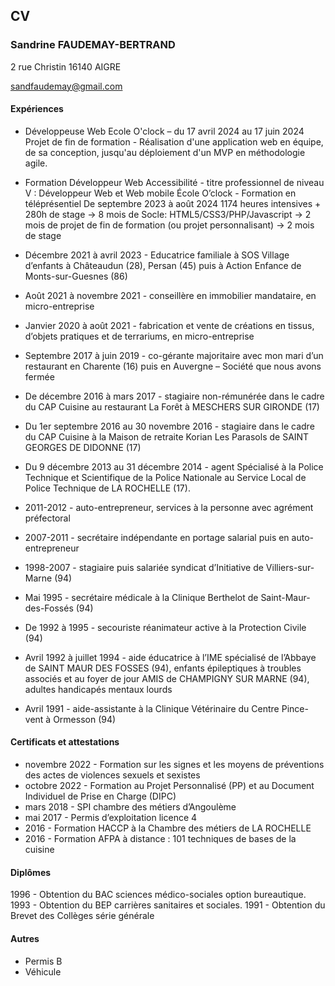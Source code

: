## CV

### Sandrine FAUDEMAY-BERTRAND
2 rue Christin
16140 AIGRE

sandfaudemay@gmail.com

#### Expériences
* Développeuse Web Ecole O'clock – du 17 avril 2024 au 17 juin 2024
Projet de fin de formation - Réalisation d'une application web en équipe, de sa conception, jusqu'au déploiement d'un MVP en méthodologie agile.

* Formation Développeur Web Accessibilité - titre professionnel de niveau V : Développeur Web et Web mobile
  École O’clock - Formation en téléprésentiel
  De septembre 2023 à août 2024
  1174 heures intensives + 280h de stage
  -> 8 mois de Socle: HTML5/CSS3/PHP/Javascript
  -> 2 mois de projet de fin de formation (ou projet personnalisant)
  -> 2 mois de stage

* Décembre 2021 à avril 2023 - Educatrice familiale à SOS Village d’enfants à Châteaudun (28), Persan (45) puis à Action Enfance de Monts-sur-Guesnes (86)

* Août 2021 à novembre 2021 - conseillère en immobilier mandataire, en micro-entreprise 

* Janvier 2020 à août 2021 - fabrication et vente de créations en tissus, d’objets pratiques et de terrariums, en micro-entreprise

* Septembre 2017 à juin 2019 - co-gérante majoritaire avec mon mari d’un restaurant en Charente (16) puis en Auvergne – Société que nous avons fermée

* De décembre 2016 à mars 2017 - stagiaire non-rémunérée dans le cadre du CAP Cuisine au restaurant
La Forêt à MESCHERS SUR GIRONDE (17)

* Du 1er septembre 2016 au 30 novembre 2016 - stagiaire dans le cadre du CAP Cuisine à la Maison de retraite Korian Les Parasols de SAINT GEORGES DE DIDONNE (17)

* Du 9 décembre 2013 au 31 décembre 2014 - agent Spécialisé à la Police Technique et Scientifique de la Police Nationale au Service Local de Police Technique de LA ROCHELLE (17).

* 2011-2012 - auto-entrepreneur, services à la personne avec agrément préfectoral

* 2007-2011 - secrétaire indépendante en portage salarial puis en auto-entrepreneur

* 1998-2007 - stagiaire puis salariée syndicat d’Initiative de Villiers-sur-Marne (94)

* Mai 1995 - secrétaire médicale à la Clinique Berthelot de Saint-Maur-des-Fossés (94)

* De 1992 à 1995 - secouriste réanimateur active à la Protection Civile (94)

* Avril 1992 à juillet 1994 - aide éducatrice à l’IME spécialisé de l’Abbaye de SAINT MAUR DES FOSSES (94), enfants épileptiques à troubles associés et au foyer de jour AMIS de CHAMPIGNY SUR MARNE (94), adultes handicapés mentaux lourds

* Avril 1991 - aide-assistante à la Clinique Vétérinaire du Centre Pince-vent à Ormesson (94)

#### Certificats et attestations

* novembre 2022 - Formation sur les signes et les moyens de préventions des actes de violences sexuels et sexistes 
* octobre 2022 - Formation au Projet Personnalisé (PP) et au Document Individuel de Prise en Charge (DIPC)
* mars 2018 - SPI chambre des métiers d’Angoulème
* mai 2017 - Permis d’exploitation licence 4
* 2016 - Formation HACCP à la Chambre des métiers de LA ROCHELLE	
* 2016 - Formation AFPA à distance : 101 techniques de bases de la cuisine	

#### Diplômes

1996 - Obtention du BAC sciences médico-sociales option bureautique.
1993 - Obtention du BEP carrières sanitaires et sociales.
1991 - Obtention du Brevet des Collèges série générale


#### Autres

* Permis B
* Véhicule